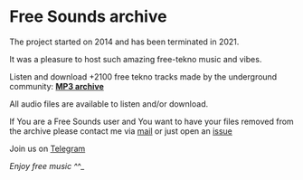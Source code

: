 # Free Sounds archive

The project started on 2014 and has been terminated in 2021. 

It was a pleasure to host such amazing free-tekno music and vibes.

Listen and download +2100 free tekno tracks made by the underground community: **[MP3 archive](https://mp3.free-tekno.com/)**

All audio files are available to listen and/or download.

If You are a Free Sounds user and You want to have your files removed from the archive please contact me via [mail](mailto:fabrizio.salmi@gmail.com?subject=FreeSounds_Removal_Request) or just open an [issue](https://github.com/fabriziosalmi/freesounds-archive/issues) 

Join us on [Telegram](https://t.me/freeundergroundtekno)

_Enjoy free music ^_^_
